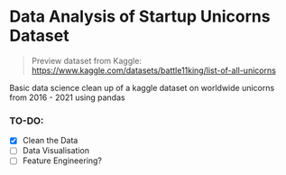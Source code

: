 # Data Analysis of Startup Unicorns Dataset

> Preview dataset from Kaggle: https://www.kaggle.com/datasets/battle11king/list-of-all-unicorns

Basic data science clean up of a kaggle dataset on worldwide unicorns from 2016 - 2021 using pandas

### TO-DO:

- [x] Clean the Data
- [ ] Data Visualisation
- [ ] Feature Engineering?
